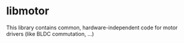 libmotor
========

This library contains common, hardware-independent code for motor drivers (like BLDC commutation, …)
